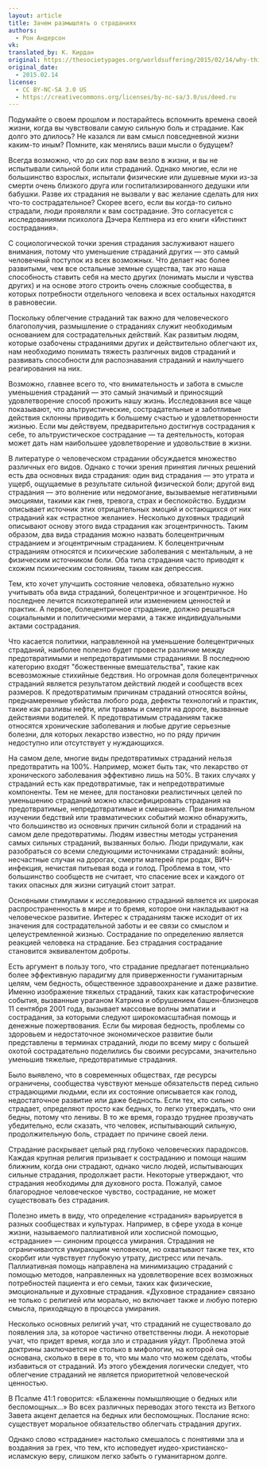 ```yaml
---
layout: article
title: Зачем размышлять о страданиях
authors:
  - Рон Андерсон
vk: 
translated_by: К. Кирдан
original: https://thesocietypages.org/worldsuffering/2015/02/14/why-think-about-suffering/
original_date:
  - 2015.02.14
license:
  - CC BY-NC-SA 3.0 US
  - https://creativecommons.org/licenses/by-nc-sa/3.0/us/deed.ru
---
```

Подумайте о своем прошлом и постарайтесь вспомнить времена своей жизни, когда вы чувствовали самую сильную боль и страдание. Как долго это длилось? Не казался ли вам смысл повседневной жизни каким-то иным? Помните, как менялись ваши мысли о будущем?

Всегда возможно, что до сих пор вам везло в жизни, и вы не испытывали сильной боли или страданий. Однако многие, если не большинство взрослых, испытали физические или душевные муки из-за смерти очень близкого друга или госпитализированного дедушки или бабушки. Разве их страдания не вызвали у вас желание сделать для них что-то сострадательное? Скорее всего, если вы когда-то сильно страдали, люди проявляли к вам сострадание. Это согласуется с исследованиями психолога Дэчера Келтнера из его книги «Инстинкт сострадания».

С социологической точки зрения страдания заслуживают нашего внимания, потому что уменьшение страданий других — это самый человечный поступок из всех возможных. Что делает нас более развитыми, чем все остальные земные существа, так это наша способность ставить себя на место других (понимать мысли и чувства других) и на основе этого строить очень сложные сообщества, в которых потребности отдельного человека и всех остальных находятся в равновесии.

Поскольку облегчение страданий так важно для человеческого благополучия, размышление о страданиях служит необходимым основанием для сострадательных действий. Как развитым людям, которые озабочены страданиями других и действительно облегчают их, нам необходимо понимать тяжесть различных видов страданий и развивать способности для распознавания страданий и наилучшего реагирования на них.

Возможно, главнее всего то, что внимательность и забота в смысле уменьшения страданий — это самый значимый и приносящий удовлетворение способ прожить нашу жизнь. Исследования все чаще показывают, что альтруистические, сострадательные и заботливые действия склонны приводить к большему счастью и удовлетворенности жизнью. Если мы действуем, предварительно достигнув сострадания к себе, то альтруистическое сострадание — та деятельность, которая может дать нам наибольшее удовлетворение и удовольствие в жизни.

В литературе о человеческом страдании обсуждается множество различных его видов. Однако с точки зрения принятия личных решений есть два основных вида страдания: один вид страдания — это утрата и ущерб, ощущаемые в результате сильной физической боли; другой вид страдания — это волнение или недомогание, вызываемые негативными эмоциями, такими как гнев, тревога, страх и беспокойство. Буддизм описывает источник этих отрицательных эмоций и остающихся от них страданий как «страстное желание». Несколько духовных традиций описывают основу этого вида страдания как эгоцентричность. Таким образом, два вида страдания можно назвать болецентричным страданием и эгоцентричным страданием. К болецентричным страданиям относятся и психические заболевания с ментальным, а не физическим источником боли. Оба типа страдания часто приводят к схожим психическим состояниям, таким как депрессия.

Тем, кто хочет улучшить состояние человека, обязательно нужно учитывать оба вида страданий, болецентричное и эгоцентричное. Но последнее лечится психотерапией или изменением ценностей и практик. А первое, болецентричное страдание, должно решаться социальными и политическими мерами, а также индивидуальными актами сострадания.

Что касается политики, направленной на уменьшение болецентричных страданий, наиболее полезно будет провести различие между предотвратимыми и непредотвратимыми страданиями. В последнюю категорию входят "божественные вмешательства", такие как всевозможные стихийные бедствия. Но огромная доля болецентричных страданий является результатом действий людей и сообществ всех размеров. К предотвратимым причинам страданий относятся войны, преднамеренные убийства любого рода, дефекты технологий и практик, такие как разливы нефти, или травмы и смерти на дороге, вызванные действиями водителей. К предотвратимым страданиям также относятся хронические заболевания и любые другие серьезные болезни, для которых лекарство известно, но по ряду причин недоступно или отсутствует у нуждающихся.

На самом деле, многие виды предотвратимых страданий нельзя предотвратить на 100%. Например, может быть так, что лекарство от хронического заболевания эффективно лишь на 50%. В таких случаях у страданий есть как предотвратимые, так и непредотвратимые компоненты. Тем не менее, для постановки реалистичных целей по уменьшению страданий можно классифицировать страдания на предотвратимые, непредотвратимые и смешанные. При внимательном изучении бедствий или травматических событий можно обнаружить, что большинство из основных причин сильной боли и страданий на самом деле предотвратимы. Людям известны методы устранения самых сильных страданий, вызванных болью. Люди придумали, как разобраться со всеми следующими источниками страданий: войны, несчастные случаи на дорогах, смерти матерей при родах, ВИЧ-инфекция, нечистая питьевая вода и голод. Проблема в том, что большинство сообществ не считает, что спасение всех и каждого от таких опасных для жизни ситуаций стоит затрат.

Основными стимулами к исследованию страданий является их широкая распространенность в мире и то бремя, которое они накладывают на человеческое развитие. Интерес к страданиям также исходит от их значения для сострадательной заботы и ее связи со смыслом и целеустремленной жизнью. Сострадание по определению является реакцией человека на страдание. Без страдания сострадание становится эквивалентом доброты.

Есть аргумент в пользу того, что страдание предлагает потенциально более эффективную парадигму для приверженности гуманитарным целям, чем бедность, общественное здравоохранение и даже развитие. Именно изображение тяжелых страданий, таких как катастрофические события, вызванные ураганом Катрина и обрушением башен-близнецов 11 сентября 2001 года, вызывает массовые волны эмпатии и сострадания, за которыми следуют широкомасштабная помощь и денежные пожертвования. Если бы мировая бедность, проблемы со здоровьем и недостаточное экономическое развитие были представлены в терминах страданий, люди по всему миру с большей охотой сострадательно поделились бы своими ресурсами, значительно уменьшив тяжелые, предотвратимые страдания.

Было выявлено, что в современных обществах, где ресурсы ограничены, сообщества чувствуют меньше обязательств перед сильно страдающими людьми, если их состояние описывается как голод, недостаточное развитие или даже бедность. Если тех, кто сильно страдает, определяют просто как бедных, то легко утверждать, что они бедны, потому что ленивы. В то же время, гораздо труднее прозвучать убедительно, если сказать, что человек, испытывающий сильную, продолжительную боль, страдает по причине своей лени.

Страдание раскрывает целый ряд глубоко человеческих парадоксов. Каждая крупная религия призывает к состраданию и помощи нашим ближним, когда они страдают, однако число людей, испытывающих сильные страдания, продолжает расти. Некоторые утверждают, что страдания необходимы для духовного роста. Пожалуй, самое благородное человеческое чувство, сострадание, не может существовать без страдания.

Полезно иметь в виду, что определение «страдания» варьируется в разных сообществах и культурах. Например, в сфере ухода в конце жизни, называемого паллиативной или хосписной помощью, «страдание» — синоним процесса умирания. Страдания не ограничиваются умирающим человеком, но охватывают также тех, кто скорбит или чувствует глубокую утрату, дистресс или печаль. Паллиативная помощь направлена на минимизацию страданий с помощью методов, направленных на удовлетворение всех возможных потребностей пациента и его семьи, таких как физические, эмоциональные и духовные страдания. «Духовное страдание» связано не только с религией или моралью, но включает также и любую потерю смысла, приходящую в процесса умирания.

Несколько основных религий учат, что страданий не существовало до появления зла, за которое частично ответственны люди. А некоторые учат, что придет время, когда зло и страдания уйдут. Проблема этой доктрины заключается не столько в мифологии, на которой она основана, сколько в вере в то, что мы мало что можем сделать, чтобы избавиться от страданий. Из этого убеждения логически следует, что облегчение страданий не является приоритетной человеческой ценностью.

В Псалме 41:1 говорится: «Блаженны помышляющие о бедных или беспомощных...» Во всех различных переводах этого текста из Ветхого Завета акцент делается на бедных или беспомощных. Послание ясно: существует моральное обязательство облегчать страдания других.

Однако слово «страдание» настолько смешалось с понятиями зла и воздаяния за грех, что тем, кто исповедует иудео-христианско-исламскую веру, слишком легко забыть о гуманитарном долге.
